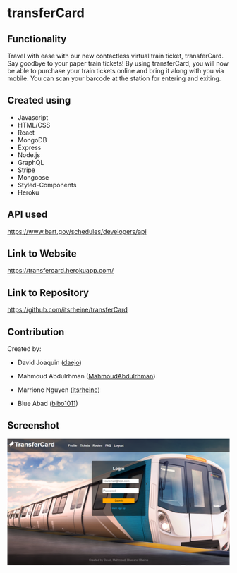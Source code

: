 # transferCard

## Functionality
Travel with ease with our new contactless virtual train ticket, transferCard.  Say goodbye to your paper train tickets! By using transferCard, you will now be able to purchase your train tickets online and bring it along with you via mobile. You can scan your barcode at the station for entering and exiting.

## Created using
- Javascript
- HTML/CSS
- React
- MongoDB
- Express
- Node.js
- GraphQL
- Stripe
- Mongoose
- Styled-Components
- Heroku

## API used
https://www.bart.gov/schedules/developers/api

## Link to Website
https://transfercard.herokuapp.com/

## Link to Repository
https://github.com/itsrheine/transferCard

## Contribution
Created by: 
* David Joaquin ([daejo](https://github.com/daejo)) 

* Mahmoud Abdulrhman ([MahmoudAbdulrhman](https://github.com/MahmoudAbdulrhman)) 

* Marrione Nguyen ([itsrheine](https://github.com/itsrheine)) 

* Blue Abad ([bibo1011](https://github.com/bibo1011)) 

## Screenshot
![Screenshot](client/src/assets/screenshot.PNG)


